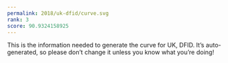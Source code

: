 ```yaml
---
permalink: 2018/uk-dfid/curve.svg
rank: 3
score: 90.9324158925
---
```


This is the information needed to generate the curve for UK, DFID. It’s
auto-generated, so please don’t change it unless you know what you’re
doing!
